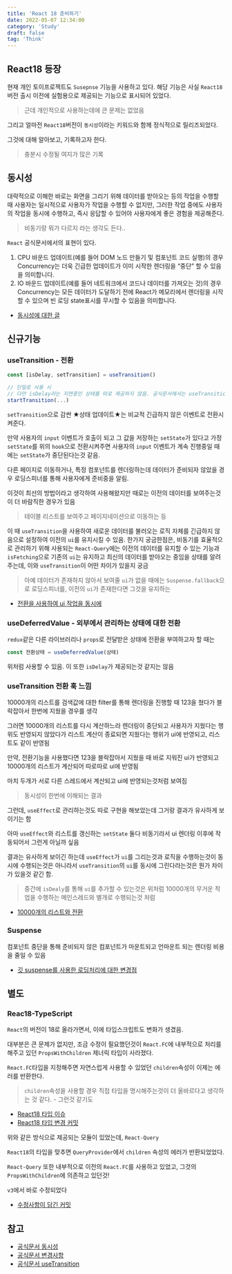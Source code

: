 ```yaml
---
title: 'React 18 준비하기'
date: 2022-05-07 12:34:00
category: 'Study'
draft: false
tag: 'Think'
---
```


## React18 등장

현재 개인 토이프로젝트도 `Susepnse` 기능을 사용하고 있다. 해당 기능은 사실 `React18` 버전 출시 이전에 실험용으로 제공되는 기능으로 표시되어 있었다.

> 근데 개인적으로 사용하는데에 큰 문제는 없었음

그리고 얼마전 `React18`버전이 `동시성`이라는 키워드와 함께 정식적으로 릴리즈되었다.

그것에 대해 알아보고, 기록하고자 한다.

> 충분시 수정될 여지가 많은 기록

## 동시성

대략적으로 이해한 바로는 화면을 그리기 위해 데이터를 받아오는 등의 작업을 수행할 때 사용자는 일시적으로 사용자가 작업을 수행할 수 없지만, 그러한 작업 중에도 사용자의 작업을 동시에 수행하고, 즉시 응답할 수 있어야 사용자에게 좋은 경험을 제공해준다.

> 비동기랑 뭐가 다르지 라는 생각도 든다..

`React` 공식문서에서의 표현이 있다.

1. CPU 바운드 업데이트(예를 들어 DOM 노드 만들기 및 컴포넌트 코드 실행)의 경우 Concurrency는 더욱 긴급한 업데이트가 이미 시작한 렌더링을 “중단” 할 수 있음을 의미합니다.
2. IO 바운드 업데이트(예를 들어 네트워크에서 코드나 데이터를 가져오는 것)의 경우 Concurrency는 모든 데이터가 도달하기 전에 React가 메모리에서 렌더링을 시작할 수 있으며 빈 로딩 state표시를 무시할 수 있음을 의미합니다.

- [동시성에 대한 글](https://programming119.tistory.com/242)

## 신규기능

### useTransition - 전환

```js
const [isDelay, setTransition] = useTransition()

// 단일로 사용 시
// 다만 isDelay라는 지연중인 상태를 따로 제공하지 않음. 공식문서에서는 useTransition 권장
startTransition(...)
```

`setTransition`으로 감싼 ★상태 업데이트★는 비교적 긴급하지 않은 이벤트로 전환시켜준다.

만약 사용자의 `input` 이벤트가 호출이 되고 그 값을 저장하는 `setState`가 있다고 가정 `setState`를 위의 `hook`으로 전환시켜주면 사용자의 `input` 이벤트가 계속 진행중일 때에는 `setState`가 중단된다는것 같음.

다른 페이지로 이동하거나, 특정 컴포넌트를 렌더링하는데 데이터가 준비되자 않았을 경우 로딩스피너를 통해 사용자에게 준비중을 알림.

이것이 최선의 방법이라고 생각하여 사용해왔지만 때로는 이전의 데이터를 보여주는것이 더 바람직한 경우가 있음

> 테이블 리스트를 보여주고 페이지네이션으로 이동하는 등

이 때 `useTransition`을 사용하여 새로운 데이터를 불러오는 로직 자체를 긴급하지 않음으로 설정하여 이전의 `ui`를 유지시킬 수 있음.
한가지 궁금한점은, 비동기를 효율적으로 관리하기 위해 사용되는 `React-Query`에는 이전의 데이터를 유지할 수 있는 기능과 `isFetching`으로 기존의 `ui`는 유지하고 최신의 데이터를 받아오는 중임을 상태를 알려주는데, 이와 `useTransition`이 어떤 차이가 있을지 궁금

> 아예 데이터가 존재하지 않아서 보여줄 `ui`가 없을 때에는 `Suspense.fallback`으로 로딩스피너를, 이전의 `ui`가 존재한다면 그것을 유지하는

- [전환을 사용하여 ui 작업을 동시에](https://www.youtube.com/watch?v=Kd0d-9RQHSw)

### useDeferredValue - 외부에서 관리하는 상태에 대한 전환

`redux`같은 다른 라이브러리나 `props`로 전달받은 상태에 전환을 부여하고자 할 때는

```js
const 전환상태 = useDeferredValue(상태)
```

위처럼 사용할 수 있음. 이 또한 `isDelay`가 제공되는것 같지는 않음

### useTransition 전환 훅 느낌

10000개의 리스트를 검색값에 대한 filter를 통해 렌더링을 진행할 때 123을 쳤다가 블락잡아서 한번에 지웠을 경우를 생각

그러면 10000개의 리스트를 다시 계산하느라 렌더링이 중단되고 사용자가 지웠다는 행위도 반영되지 않았다가 리스트 계산이 종료되면 지웠다는 행위가 ui에 반영되고, 리스트도 같이 반영됨

만약, 전환기능을 사용했다면 123을 블락잡아서 지웠을 때 바로 지워진 ui가 반영되고 10000개의 리스트가 계산되어 따로따로 ui에 반영됨

마치 두개가 서로 다른 스레드에서 계산되고 ui에 반영되는것처럼 보여짐

> 동시성이 한번에 이해되는 결과

그런데, `useEffect`로 관리하는것도 따로 구현을 해보았는데 그거랑 결과가 유사하게 보이기는 함

아마 `useEffect`와 리스트를 갱신하는 `setState` 둘다 비동기라서 ui 렌더링 이후에 작동되어서 그런게 아닐까 싶음

결과는 유사하게 보이긴 하는데 `useEffect`가 `ui`를 그리는것과 로직을 수행하는것이 동시에 수행되는것은 아니라서 `useTransition`의 `ui`를 동시에 그린다라는것은 뭔가 차이가 있을것 같긴 함.

> 중간에 `isDealy`를 통해 `ui`를 추가할 수 있는것은 위처럼 10000개의 무거운 작업을 수행하는 메인스레드와 별개로 수행되는것 처럼

- [10000개의 리스트와 전환](https://www.youtube.com/watch?v=lDukIAymutM)

### Suspense

컴포넌트 중단을 통해 준비되지 않은 컴포넌트가 마운트되고 언마운트 되는 렌더링 비용을 줄일 수 있음

- [깃 suspense를 사용한 로딩처리에 대한 변경점](https://github.com/reactjs/rfcs/blob/main/text/0213-suspense-in-react-18.md#behavior-change-committed-trees-are-always-consistent)

## 별도

### Reac18-TypeScript

`React`의 버전이 18로 올라가면서, 이에 타입스크립트도 변화가 생겼음.

대부분은 큰 문제가 없지만, 조금 수정이 필요했던것이 `React.FC`에 내부적으로 처리를 해주고 있던 `PropsWithChildren` 제너릭 타입이 사라졌다.

`React.FC`타입을 지정해주면 자연스럽게 사용할 수 있었던 `children`속성이 이제는 에러를 반환한다.

> `children`속성을 사용할 경우 직접 타입을 명시해주는것이 더 올바르다고 생각하는 것 같다. - 그런것 같기도

- [React18 타입 이슈](https://github.com/DefinitelyTyped/DefinitelyTyped/issues/46691)
- [React18 타입 변경 커밋](https://github.com/DefinitelyTyped/DefinitelyTyped/commit/55dc209ceb6dbcd59c4c68cc8dfb77faadd9de12#diff-32cfd8cb197872bcba371f5018185d2e75fa540b52cda2dd7d8ac12dcc021299L500)

위와 같은 방식으로 제공되는 모듈이 있었는데, `React-Query`

`React18`의 타입을 맞추면 `QueryProvider`에서 `children` 속성의 에러가 반환되었었다.

`React-Query` 또한 내부적으로 이전의 `React.FC`를 사용하고 있었고, 그것의 `PropsWithChildren`에 의존하고 있던것!

`v3`에서 바로 수정되었다

- [수정사항이 담긴 커밋](https://github.com/tannerlinsley/react-query/pull/3520/files)

## 참고

- [공식문서 동시성](https://ko.reactjs.org/docs/concurrent-mode-intro.html)
- [공식문서 변경사항](https://reactjs.org/docs/react-dom-client.html#createroot)
- [공식문서 useTransition](https://reactjs.org/docs/hooks-reference.html#usetransition)
